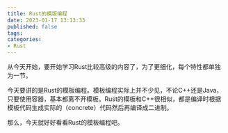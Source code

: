 ```yaml
---
title: Rust的模版编程
date: 2023-01-17 13:13:33
published: false
tags:
categories:
- Rust
---
```


从今天开始，要开始学习Rust比较高级的内容了，为了更细化，每个特性都单独为一节。

今天要讲的是Rust的模板编程。模板编程实际上并不少见，不论C++还是Java，只要使用容器，基本都离不开模板。Rust的模板和C++很相似，都是编译时根据模板代码生成实际的（concrete）代码然后再编译成二进制。

那么，今天就好好看看Rust的模板编程吧。

<!--more-->

<!-- toc -->

